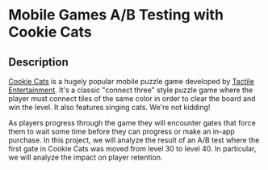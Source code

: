 # Mobile Games A/B Testing with Cookie Cats
## Description 
[Cookie Cats](https://www.facebook.com/cookiecatsgame) is a hugely popular mobile puzzle game developed by [Tactile Entertainment](https://tactilegames.com/). It's a classic "connect three" style puzzle game where the player must connect tiles of the same color in order to clear the board and win the level. It also features singing cats. We're not kidding!

As players progress through the game they will encounter gates that force them to wait some time before they can progress or make an in-app purchase. In this project, we will analyze the result of an A/B test where the first gate in Cookie Cats was moved from level 30 to level 40. In particular, we will analyze the impact on player retention.

